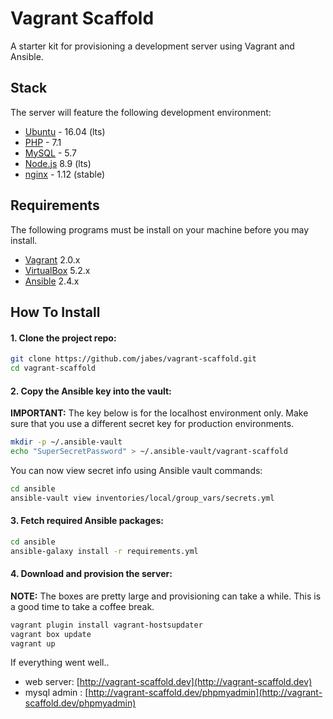 # Vagrant Scaffold

A starter kit for provisioning a development server using Vagrant and Ansible.

## Stack

The server will feature the following development environment:

- [Ubuntu](http://releases.ubuntu.com/16.04/) - 16.04 (lts)
- [PHP](http://php.net/releases/7_1_0.php) - 7.1
- [MySQL](https://dev.mysql.com/doc/relnotes/mysql/5.7/en/) - 5.7
- [Node.js](https://nodejs.org/en/blog/release/v8.9.0/) 8.9 (lts)
- [nginx](http://nginx.org/en/CHANGES-1.12) - 1.12 (stable)

## Requirements

The following programs must be install on your machine before you may install.

- [Vagrant](https://www.vagrantup.com/downloads.html) 2.0.x
- [VirtualBox](https://www.virtualbox.org/wiki/Downloads) 5.2.x
- [Ansible](http://docs.ansible.com/ansible/latest/intro_installation.html) 2.4.x

## How To Install

#### 1. Clone the project repo:
    
```bash
git clone https://github.com/jabes/vagrant-scaffold.git
cd vagrant-scaffold
```

#### 2. Copy the Ansible key into the vault:
  
**IMPORTANT:** The key below is for the localhost environment only.
Make sure that you use a different secret key for production environments.

```bash
mkdir -p ~/.ansible-vault
echo "SuperSecretPassword" > ~/.ansible-vault/vagrant-scaffold
```

You can now view secret info using Ansible vault commands:

```bash
cd ansible
ansible-vault view inventories/local/group_vars/secrets.yml
```

#### 3. Fetch required Ansible packages:

```bash
cd ansible
ansible-galaxy install -r requirements.yml
```

#### 4. Download and provision the server:

**NOTE:** The boxes are pretty large and provisioning can take a while.
This is a good time to take a coffee break.

```bash
vagrant plugin install vagrant-hostsupdater
vagrant box update
vagrant up
```

If everything went well..

- web server: [http://vagrant-scaffold.dev](http://vagrant-scaffold.dev)
- mysql admin : [http://vagrant-scaffold.dev/phpmyadmin](http://vagrant-scaffold.dev/phpmyadmin)
